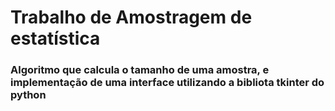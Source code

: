# Trabalho de Amostragem de estatística 

### Algoritmo que calcula o tamanho de uma amostra, e implementação de uma interface utilizando a bibliota tkinter do python
